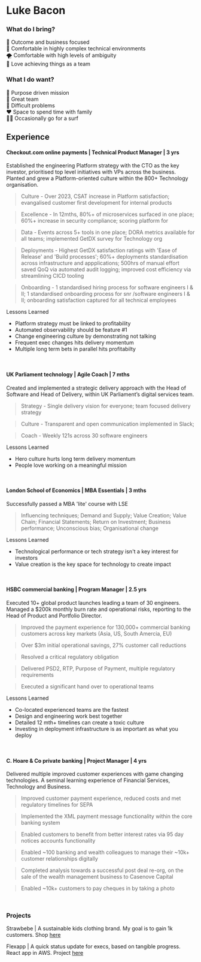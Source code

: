 # Luke Bacon

### What do I bring?

💸 Outcome and business focused <br>
🤯 Comfortable in highly complex technical environments <br>
🌪️ Comfortable with high levels of ambiguity <br>
🤝 Love achieving things as a team <br>

### What I do want?

🙌 Purpose driven mission <br>
🤝 Great team <br>
🧐 Difficult problems <br>
❤️ Space to spend time with family <br>
🏄‍♂️ Occasionally go for a surf <br>

## Experience

#### Checkout.com online payments | Technical Product Manager | 3 yrs

Established the engineering Platform strategy with the CTO as the key investor, prioritised top level initiatives with VPs across the business. Planted and grew a Platform-oriented culture within the 800+ Technology organisation.

> Culture - Over 2023, CSAT increase in Platform satisfaction; evangalised customer first development for internal products <br>

> Excellence - In 12mths, 80%+ of microservices surfaced in one place; 60%+ increase in security compliance; scoring platform for   <br>

> Data - Events across 5+ tools in one place; DORA metrics available for all teams; implemented GetDX survey for Technology org <br>

> Deployments - Highest GetDX satisfaction ratings with 'Ease of Release' and 'Build processes';  60%+ deployments standardisation across infrastructure and appplications; 500hrs of manual effort saved QoQ via automated audit logging; improved cost efficiency via streamlining CICD tooling <br>

> Onboarding - 1 standardised hiring process for software engineers I & II; 1 standardised onboarding process for snr /software engineers I & II; onboarding satisfaction captured for all technical employees <br>

Lessons Learned 
- Platform strategy must be linked to profitability
- Automated observability should be feature #1
- Change engineering culture by demonstrating not talking
- Frequent exec changes hits delivery momentum
- Multiple long term bets in parallel hits profitabilty
<br>

#### UK Parliament technology | Agile Coach | 7 mths

Created and implemented a strategic delivery approach with the Head of Software and Head of Delivery, within UK Parliament’s digital services team.

> Strategy - Single delivery vision for everyone; team focused delivery strategy <br>

> Culture - Transparent and open communication implemented in Slack;  <br>

> Coach - Weekly 121s across 30 software engineers <br>

Lessons Learned
- Hero culture hurts long term delivery momentum
- People love working on a meaningful mission
<br>

#### London School of Economics | MBA Essentials | 3 mths

Successfully passed a MBA 'lite' course with LSE

> Influencing techniques; Demand and Supply; Value Creation; Value Chain; Financial Statements; Return on Investment; Business performance; Unconscious bias; Organisational change <br>

Lessons Learned
- Technological performance or tech strategy isn't a key interest for investors
- Value creation is the key space for technology to create impact
<br>

#### HSBC commercial banking | Program Manager | 2.5 yrs

Executed 10+ global product launches leading a team of 30 engineers. Managed a $200k monthly burn rate and operational risks, reporting to the Head of Product and Portfolio Director.

> Improved the payment experience for 130,000+ commercial banking customers across key markets (Asia, US, South Amercia, EU) <br>

> Over $3m initial operational savings, 27% customer call reductions <br>

> Resolved a critical regulatory obligation <br>

> Delivered PSD2, RTP, Purpose of Payment, multiple regulatory requirements <br>

> Executed a significant hand over to operational teams <br>

Lessons Learned
- Co-located experienced teams are the fastest
- Design and engineering work best together
- Detailed 12 mth+ timelines can create a toxic culture
- Investing in deployment infrastructure is as important as what you deploy
<br>

#### C. Hoare & Co private banking | Project Manager | 4 yrs

Delivered multiple improved customer experiences with game changing technologies. A seminal learning experience of Financial Services, Technology and Business.

> Improved customer payment experience, reduced costs and met regulatory timelines for SEPA <br>

> Implemented the XML payment message functionality within the core banking system <br>

> Enabled customers to benefit from better interest rates via 95 day notices accounts functionality <br>

> Enabled ~100 banking and wealth colleagues to manage their ~10k+ customer relationships digitally <br>

> Completed analysis towards a successful post deal re-org, on the sale of the wealth management business to Casenove Capital <br>

> Enabled ~10k+ customers to pay cheques in by taking a photo <br>
<br>

### Projects

Strawbebe | A sustainable kids clothing brand. My goal is to gain 1k customers. Shop [here](strawbebe.com)

Flexapp | A quick status update for execs, based on tangible progress. React app in AWS. Project [here](https://github.com/The-Flex-App)
